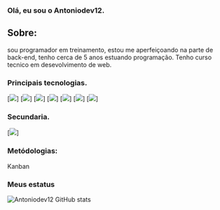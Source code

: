 ### Olá, eu sou o Antoniodev12.

## Sobre: 
sou programador em treinamento, estou me aperfeiçoando na parte de back-end, tenho cerca de 5 anos estuando programação. Tenho curso tecnico em desevolvimento de web.

### Principais tecnologias.
[![](https://img.shields.io/badge/HTML-239120?style=for-the-badge&logo=html5&logoColor=white)]
[![](https://img.shields.io/badge/CSS3-1572B6?style=for-the-badge&logo=css3&logoColor=white)]
[![](https://img.shields.io/badge/JavaScript-F7DF1E?style=for-the-badge&logo=javascript&logoColor=black)]
[![](https://img.shields.io/badge/Node.js-43853D?style=for-the-badge&logo=node.js&logoColor=white)]
[![](https://img.shields.io/badge/Bootstrap-563D7C?style=for-the-badge&logo=bootstrap&logoColor=white)]
[![](https://img.shields.io/badge/MySQL-00000F?style=for-the-badge&logo=mysql&logoColor=white)]
[![](https://img.shields.io/badge/Figma-F24E1E?style=for-the-badge&logo=figma&logoColor=white)]

### Secundaria.
[![](https://img.shields.io/badge/PHP-777BB4?style=for-the-badge&logo=php&logoColor=white)]


### Metódologias:

Kanban

### Meus estatus
![Antoniodev12 GitHub stats](https://github-readme-stats.vercel.app/api?username=Antoniodev12&show_icons=true&theme=radical)
